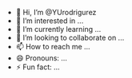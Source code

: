 - 👋 Hi, I’m @YUrodrigurez
- 👀 I’m interested in ...
- 🌱 I’m currently learning ...
- 💞️ I’m looking to collaborate on ...
- 📫 How to reach me ...
- 😄 Pronouns: ...
- ⚡ Fun fact: ...

<!---
YUrodrigurez/YUrodrigurez is a ✨ special ✨ repository because its `README.md` (this file) appears on your GitHub profile.
You can click the Preview link to take a look at your changes.
--->
